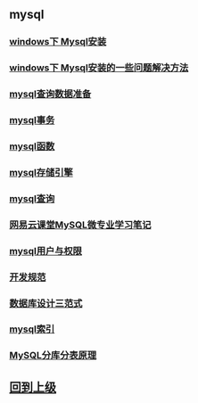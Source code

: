 


## mysql

### [windows下 Mysql安装](./install.md)

### [windows下 Mysql安装的一些问题解决方法](./install_problem.md)

### [mysql查询数据准备](./data.md)

### [mysql事务](./mysql事务.md)

### [mysql函数](./mysql函数.md)

### [mysql存储引擎](./mysql存储引擎.md)


### [mysql查询](./mysql查询.md)

### [网易云课堂MySQL微专业学习笔记](./cloud/README.md)

### [mysql用户与权限](./mysql用户与权限.md)

### [开发规范](./开发规范.md)

### [数据库设计三范式](./数据库设计三范式.md)

### [mysql索引](./mysql索引.md)

### [MySQL分库分表原理](./distinguish.md)


## [回到上级](../index.md)